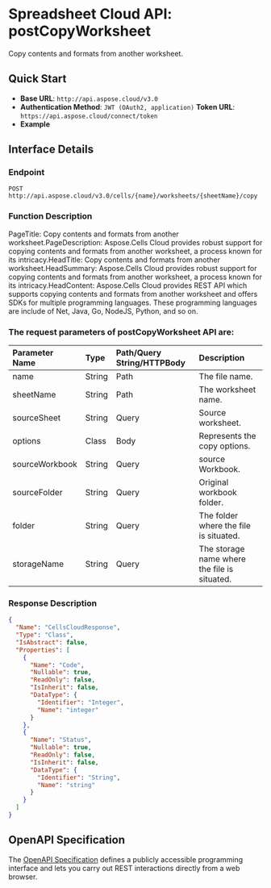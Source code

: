 # **Spreadsheet Cloud API: postCopyWorksheet**

Copy contents and formats from another worksheet. 

## **Quick Start**

- **Base URL**: `http://api.aspose.cloud/v3.0`
- **Authentication Method**: `JWT (OAuth2, application)`  **Token URL**: `https://api.aspose.cloud/connect/token`
- **Example** 
<script src="https://gist.github.com/aspose-cells-cloud-gists/8a5b324fdf3e574dbd747c1a1e24b05d.js?file=Example30_PostCopyWorksheet.cs"></script>

## **Interface Details**

### **Endpoint** 

```
POST http://api.aspose.cloud/v3.0/cells/{name}/worksheets/{sheetName}/copy
```

### **Function Description**
PageTitle: Copy contents and formats from another worksheet.PageDescription: Aspose.Cells Cloud provides robust support for copying contents and formats from another worksheet, a process known for its intricacy.HeadTitle: Copy contents and formats from another worksheet.HeadSummary: Aspose.Cells Cloud provides robust support for copying contents and formats from another worksheet, a process known for its intricacy.HeadContent: Aspose.Cells Cloud provides REST API which supports copying contents and formats from another worksheet and offers SDKs for multiple programming languages. These programming languages are include of Net, Java, Go, NodeJS, Python, and so on.

### The request parameters of **postCopyWorksheet** API are: 

| Parameter Name | Type | Path/Query String/HTTPBody | Description | 
| :- | :- | :- |:- | 
|name|String|Path|The file name.|
|sheetName|String|Path|The worksheet name.|
|sourceSheet|String|Query|Source worksheet.|
|options|Class|Body|Represents the copy options.|
|sourceWorkbook|String|Query|source Workbook.|
|sourceFolder|String|Query|Original workbook folder.|
|folder|String|Query|The folder where the file is situated.|
|storageName|String|Query|The storage name where the file is situated.|


### **Response Description**
```json
{
  "Name": "CellsCloudResponse",
  "Type": "Class",
  "IsAbstract": false,
  "Properties": [
    {
      "Name": "Code",
      "Nullable": true,
      "ReadOnly": false,
      "IsInherit": false,
      "DataType": {
        "Identifier": "Integer",
        "Name": "integer"
      }
    },
    {
      "Name": "Status",
      "Nullable": true,
      "ReadOnly": false,
      "IsInherit": false,
      "DataType": {
        "Identifier": "String",
        "Name": "string"
      }
    }
  ]
}
```

## OpenAPI Specification

The [OpenAPI Specification](https://reference.aspose.cloud/cells/#/WorksheetsController/PostCopyWorksheet) defines a publicly accessible programming interface and lets you carry out REST interactions directly from a web browser.

